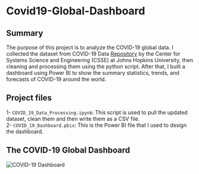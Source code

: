 # Covid19-Global-Dashboard

## Summary
The purpose of this project is to analyze the COVID-19 global data. I collected the dataset from COVID-19 Data [Repository](https://github.com/CSSEGISandData/COVID-19) by the Center for Systems Science and Engineering (CSSE) at Johns Hopkins University, then cleaning and processing them using the python script. After that, I built a dashboard using Power BI to show the summary statistics, trends, and forecasts of COVID-19 around the world.

## Project files
1- ```COVID_19_Data_Processing.ipynb```: This script is used to pull the updated dataset, clean them and then write them as a CSV file. </br>
2- ```COVID_19_Dashboard.pbix```: This is the Power BI file that I used to design the dashboard.

## The COVID-19 Global Dashboard 
![COVID-19 Dashboard](COVID-19_Dashboard.jpg)
